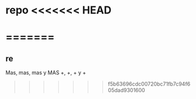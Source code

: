 repo
<<<<<<< HEAD
====
=======
====
re
----

Mas, mas, mas y MAS
+, +, + y +
>>>>>>> f5b63696cdc00720bc71fb7c94f605dad9301600
